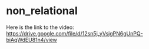 # non_relational
Here is the link to the video: https://drive.google.com/file/d/12sn5j_yVsjgPN6gUnPQ-biAqWdEU81n4/view

